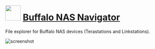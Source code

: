 ﻿# <img src="https://cdn.jsdelivr.net/gh/chtof/chocolatey-packages/automatic/buffalo-nas-navigator/buffalo-nas-navigator.png" width="48" height="48"/> [Buffalo NAS Navigator](https://chocolatey.org/packages/buffalo-nas-navigator)

File explorer for Buffalo NAS devices (Terastations and Linkstations).

![screenshot](https://cdn.jsdelivr.net/gh/chtof/chocolatey-packages/automatic/buffalo-nas-navigator/screenshot.png)